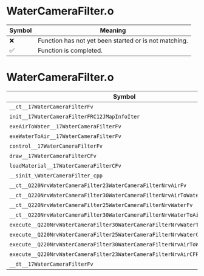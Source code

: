 # WaterCameraFilter.o
| Symbol | Meaning 
| ------------- | ------------- 
| :x: | Function has not yet been started or is not matching. 
| :white_check_mark: | Function is completed. 


# WaterCameraFilter.o
| Symbol | Decompiled? |
| ------------- | ------------- |
| `__ct__17WaterCameraFilterFv` | :x: |
| `init__17WaterCameraFilterFRC12JMapInfoIter` | :x: |
| `exeAirToWater__17WaterCameraFilterFv` | :x: |
| `exeWaterToAir__17WaterCameraFilterFv` | :x: |
| `control__17WaterCameraFilterFv` | :x: |
| `draw__17WaterCameraFilterCFv` | :x: |
| `loadMaterial__17WaterCameraFilterCFv` | :x: |
| `__sinit_\WaterCameraFilter_cpp` | :x: |
| `__ct__Q220NrvWaterCameraFilter23WaterCameraFilterNrvAirFv` | :x: |
| `__ct__Q220NrvWaterCameraFilter30WaterCameraFilterNrvAirToWaterFv` | :x: |
| `__ct__Q220NrvWaterCameraFilter25WaterCameraFilterNrvWaterFv` | :x: |
| `__ct__Q220NrvWaterCameraFilter30WaterCameraFilterNrvWaterToAirFv` | :x: |
| `execute__Q220NrvWaterCameraFilter30WaterCameraFilterNrvWaterToAirCFP5Spine` | :x: |
| `execute__Q220NrvWaterCameraFilter25WaterCameraFilterNrvWaterCFP5Spine` | :x: |
| `execute__Q220NrvWaterCameraFilter30WaterCameraFilterNrvAirToWaterCFP5Spine` | :x: |
| `execute__Q220NrvWaterCameraFilter23WaterCameraFilterNrvAirCFP5Spine` | :x: |
| `__dt__17WaterCameraFilterFv` | :x: |
